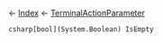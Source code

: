 ← [Index](Api-Index) ← [TerminalActionParameter](Sandbox.ModAPI.Ingame.TerminalActionParameter)

```csharp[bool](System.Boolean) IsEmpty```